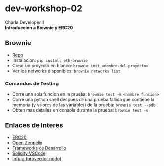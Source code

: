# dev-workshop-02
Charla Developer II  
**Introduccion a Brownie y ERC20**

## Brownie
- [Repo](https://github.com/eth-brownie/brownie)
- Instalacion: `pip install eth-brownie`
- Crear un proyecto en blanco: `brownie init <nombre-del-proyecto>`
- Ver los networks disponibles: `brownie networks list`

### Comandos de Testing
- Corre una sola funcion en la prueba: `brownie test -k <nombre funcion>`
- Corre una python shell despues de una prueba fallida que contiene la memoria (y valores de las variables) de la prueba: `brownie test --pdb`
- Obten mas detalles en consola durante la prueba: `brownie test -s`

## Enlaces de Interes
- [ERC20](https://ethereum.org/es/developers/docs/standards/tokens/erc-20/)
- [Open Zeppelin](https://docs.openzeppelin.com/)
- [Frameworks de Desarrollo](https://ethereum.org/es/developers/local-environment/)
- [Solidity VSCode](https://marketplace.visualstudio.com/items?itemName=JuanBlanco.solidity)
- [Infura (proveedor nodo)](https://infura.io/)